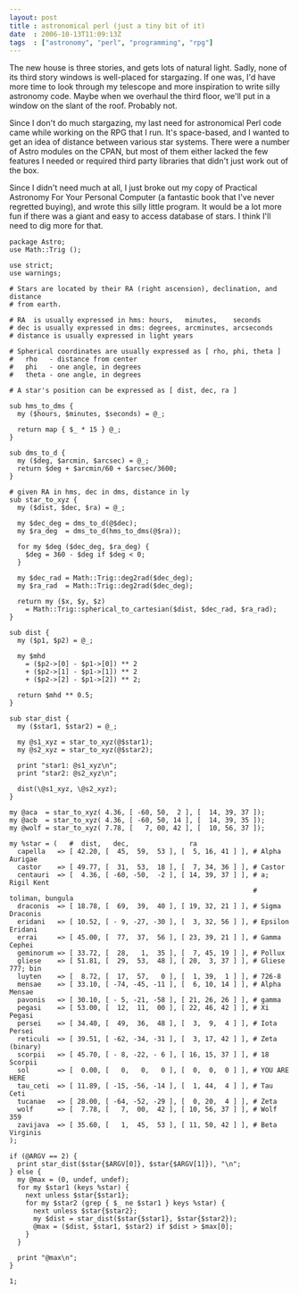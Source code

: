 ```yaml
---
layout: post
title : astronomical perl (just a tiny bit of it)
date  : 2006-10-13T11:09:13Z
tags  : ["astronomy", "perl", "programming", "rpg"]
---
```

The new house is three stories, and gets lots of natural light.  Sadly, none of
its third story windows is well-placed for stargazing.  If one was, I'd have
more time to look through my telescope and more inspiration to write silly
astronomy code.  Maybe when we overhaul the third floor, we'll put in a window
on the slant of the roof.  Probably not.

Since I don't do much stargazing, my last need for astronomical Perl code came
while working on the RPG that I run.  It's space-based, and I wanted to get an
idea of distance between various star systems.  There were a number of Astro
modules on the CPAN, but most of them either lacked the few features I needed
or required third party libraries that didn't just work out of the box.

Since I didn't need much at all, I just broke out my copy of Practical
Astronomy For Your Personal Computer (a fantastic book that I've never
regretted buying), and wrote this silly little program.  It would be a lot more
fun if there was a giant and easy to access database of stars.  I think I'll
need to dig more for that.

    package Astro;
    use Math::Trig ();

    use strict;
    use warnings;

    # Stars are located by their RA (right ascension), declination, and distance
    # from earth.

    # RA  is usually expressed in hms: hours,   minutes,    seconds
    # dec is usually expressed in dms: degrees, arcminutes, arcseconds
    # distance is usually expressed in light years

    # Spherical coordinates are usually expressed as [ rho, phi, theta ]
    #   rho   - distance from center
    #   phi   - one angle, in degrees
    #   theta - one angle, in degrees

    # A star's position can be expressed as [ dist, dec, ra ]

    sub hms_to_dms {
      my ($hours, $minutes, $seconds) = @_;

      return map { $_ * 15 } @_;
    }

    sub dms_to_d {
      my ($deg, $arcmin, $arcsec) = @_;
      return $deg + $arcmin/60 + $arcsec/3600;
    }

    # given RA in hms, dec in dms, distance in ly
    sub star_to_xyz {
      my ($dist, $dec, $ra) = @_;

      my $dec_deg = dms_to_d(@$dec);
      my $ra_deg  = dms_to_d(hms_to_dms(@$ra));

      for my $deg ($dec_deg, $ra_deg) {
        $deg = 360 - $deg if $deg < 0;
      }

      my $dec_rad = Math::Trig::deg2rad($dec_deg);
      my $ra_rad  = Math::Trig::deg2rad($dec_deg);

      return my ($x, $y, $z)
        = Math::Trig::spherical_to_cartesian($dist, $dec_rad, $ra_rad);
    }

    sub dist {
      my ($p1, $p2) = @_;

      my $mhd
        = ($p2->[0] - $p1->[0]) ** 2
        + ($p2->[1] - $p1->[1]) ** 2
        + ($p2->[2] - $p1->[2]) ** 2;

      return $mhd ** 0.5;
    }

    sub star_dist {
      my ($star1, $star2) = @_;

      my @s1_xyz = star_to_xyz(@$star1);
      my @s2_xyz = star_to_xyz(@$star2);

      print "star1: @s1_xyz\n";
      print "star2: @s2_xyz\n";

      dist(\@s1_xyz, \@s2_xyz);
    }

    my @aca  = star_to_xyz( 4.36, [ -60, 50,  2 ], [  14, 39, 37 ]);
    my @acb  = star_to_xyz( 4.36, [ -60, 50, 14 ], [  14, 39, 35 ]);
    my @wolf = star_to_xyz( 7.78, [   7, 00, 42 ], [  10, 56, 37 ]);

    my %star = (   #  dist,   dec,               ra
      capella   => [ 42.20, [  45,  59,  53 ], [  5, 16, 41 ] ], # Alpha Aurigae
      castor    => [ 49.77, [  31,  53,  18 ], [  7, 34, 36 ] ], # Castor
      centauri  => [  4.36, [ -60, -50,  -2 ], [ 14, 39, 37 ] ], # a; Rigil Kent
                                                                 # toliman, bungula
      draconis  => [ 18.78, [  69,  39,  40 ], [ 19, 32, 21 ] ], # Sigma Draconis
      eridani   => [ 10.52, [ - 9, -27, -30 ], [  3, 32, 56 ] ], # Epsilon Eridani
      errai     => [ 45.00, [  77,  37,  56 ], [ 23, 39, 21 ] ], # Gamma Cephei
      geminorum => [ 33.72, [  28,   1,  35 ], [  7, 45, 19 ] ], # Pollux
      gliese    => [ 51.81, [  29,  53,  48 ], [ 20,  3, 37 ] ], # Gliese 777; bin
      luyten    => [  8.72, [  17,  57,   0 ], [  1, 39,  1 ] ], # 726-8
      mensae    => [ 33.10, [ -74, -45, -11 ], [  6, 10, 14 ] ], # Alpha Mensae
      pavonis   => [ 30.10, [ - 5, -21, -58 ], [ 21, 26, 26 ] ], # gamma
      pegasi    => [ 53.00, [  12,  11,  00 ], [ 22, 46, 42 ] ], # Xi Pegasi
      persei    => [ 34.40, [  49,  36,  48 ], [  3,  9,  4 ] ], # Iota Persei
      reticuli  => [ 39.51, [ -62, -34, -31 ], [  3, 17, 42 ] ], # Zeta (binary)
      scorpii   => [ 45.70, [ - 8, -22, - 6 ], [ 16, 15, 37 ] ], # 18 Scorpii
      sol       => [  0.00, [   0,   0,   0 ], [  0,  0,  0 ] ], # YOU ARE HERE
      tau_ceti  => [ 11.89, [ -15, -56, -14 ], [  1, 44,  4 ] ], # Tau Ceti
      tucanae   => [ 28.00, [ -64, -52, -29 ], [  0, 20,  4 ] ], # Zeta
      wolf      => [  7.78, [   7,  00,  42 ], [ 10, 56, 37 ] ], # Wolf 359
      zavijava  => [ 35.60, [   1,  45,  53 ], [ 11, 50, 42 ] ], # Beta Virginis
    );

    if (@ARGV == 2) {
      print star_dist($star{$ARGV[0]}, $star{$ARGV[1]}), "\n";
    } else {
      my @max = (0, undef, undef);
      for my $star1 (keys %star) {
        next unless $star{$star1};
        for my $star2 (grep { $_ ne $star1 } keys %star) {
          next unless $star{$star2};
          my $dist = star_dist($star{$star1}, $star{$star2});
          @max = ($dist, $star1, $star2) if $dist > $max[0];
        }
      }

      print "@max\n";
    }

    1;

